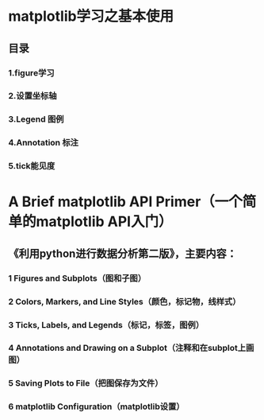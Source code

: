 # matplotlib学习之基本使用
## 目录
  ### 1.figure学习
  ### 2.设置坐标轴
  ### 3.Legend 图例
  ### 4.Annotation 标注
  ### 5.tick能见度


# A Brief matplotlib API Primer（一个简单的matplotlib API入门）
## 《利用python进行数据分析第二版》，主要内容：

### 1 Figures and Subplots（图和子图）
### 2 Colors, Markers, and Line Styles（颜色，标记物，线样式）
### 3 Ticks, Labels, and Legends（标记，标签，图例）
### 4 Annotations and Drawing on a Subplot（注释和在subplot上画图）
### 5 Saving Plots to File（把图保存为文件）
### 6 matplotlib Configuration（matplotlib设置）
